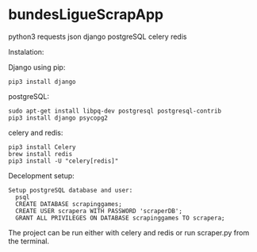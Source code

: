 # bundesLigueScrapApp

python3
  requests
  json
django
postgreSQL
celery
redis


Instalation:

  Django using pip:
  
    pip3 install django 
  
  postgreSQL:
    
    sudo apt-get install libpq-dev postgresql postgresql-contrib
    pip3 install django psycopg2
    

  celery and redis:
  
    pip3 install Celery
    brew install redis
    pip3 install -U "celery[redis]"
  
  
Decelopment setup:
  
    Setup postgreSQL database and user:
      psql
      CREATE DATABASE scrapinggames;
      CREATE USER scrapera WITH PASSWORD 'scraperDB';
      GRANT ALL PRIVILEGES ON DATABASE scrapinggames TO scrapera;
    
The project can be run either with celery and redis or run scraper.py from the terminal.
